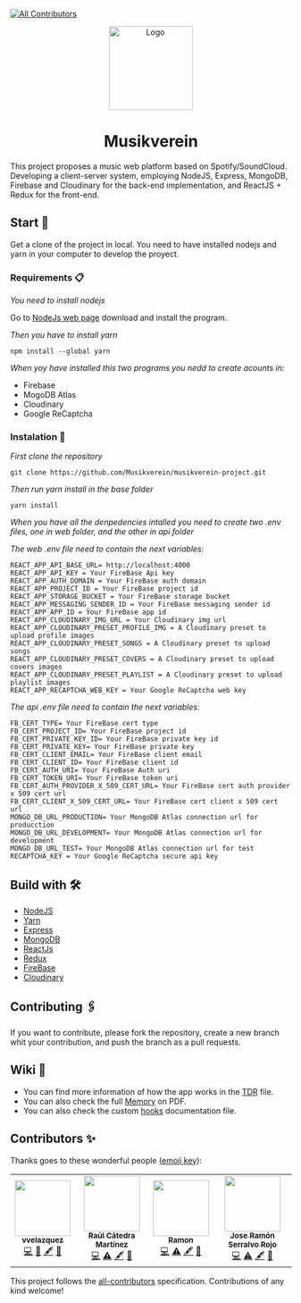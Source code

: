 <!-- ALL-CONTRIBUTORS-BADGE:START - Do not remove or modify this section -->
[![All Contributors](https://img.shields.io/badge/all_contributors-4-orange.svg?style=flat-square)](#contributors-)
<!-- ALL-CONTRIBUTORS-BADGE:END -->

<p align="center">
  <img src="https://res.cloudinary.com/musikverein/image/upload/v1619342803/logo-M2_bnwhux.svg" alt="Logo" width="150" height="150">
  <h1 align="center" >Musikverein</h1>
</p>


This project proposes a music web platform based on Spotify/SoundCloud. Developing a client-server system, employing NodeJS, Express, MongoDB, Firebase and Cloudinary for the back-end implementation, and ReactJS + Redux for the front-end.

## Start 🚀

Get a clone of the project in local.
You need to have installed nodejs and yarn in your computer to develop the proyect.

### Requirements 📋

_You need to install nodejs_

Go to [NodeJs web page](https://nodejs.org/es/) download and install the program.

_Then you have to install yarn_
```
npm install --global yarn
```

_When yoy have installed this two programs you nedd to create acounts in:_

- Firebase
- MogoDB Atlas
- Cloudinary
- Google ReCaptcha

### Instalation 🔧

_First clone the repository_

```
git clone https://github.com/Musikverein/musikverein-project.git
```

_Then run yarn install in the base folder_

```
yarn install
```

_When you have all the denpedencies intalled you need to create two .env files, one in web folder, and the other in api folder_

_The web .env file need to contain the next variables:_

```
REACT_APP_API_BASE_URL= http://localhost:4000
REACT_APP_API_KEY = Your FireBase Api key
REACT_APP_AUTH_DOMAIN = Your FireBase auth domain
REACT_APP_PROJECT_ID = Your FireBase project id
REACT_APP_STORAGE_BUCKET = Your FireBase storage bucket 
REACT_APP_MESSAGING_SENDER_ID = Your FireBase messaging sender id
REACT_APP_APP_ID = Your FireBase app id
REACT_APP_CLOUDINARY_IMG_URL = Your Cloudinary img url
REACT_APP_CLOUDINARY_PRESET_PROFILE_IMG = A Cloudinary preset to upload profile images
REACT_APP_CLOUDINARY_PRESET_SONGS = A Cloudinary preset to upload songs
REACT_APP_CLOUDINARY_PRESET_COVERS = A Cloudinary preset to upload covers images
REACT_APP_CLOUDINARY_PRESET_PLAYLIST = A Cloudinary preset to upload playlist images
REACT_APP_RECAPTCHA_WEB_KEY = Your Google ReCaptcha web key
```

_The api .env file need to contain the next variables:_

```
FB_CERT_TYPE= Your FireBase cert type
FB_CERT_PROJECT_ID= Your FireBase project id
FB_CERT_PRIVATE_KEY_ID= Your FireBase private key id
FB_CERT_PRIVATE_KEY= Your FireBase private key
FB_CERT_CLIENT_EMAIL= Your FireBase client email
FB_CERT_CLIENT_ID= Your FireBase client id 
FB_CERT_AUTH_URI= Your FireBase Auth uri
FB_CERT_TOKEN_URI= Your FireBase token uri
FB_CERT_AUTH_PROVIDER_X_509_CERT_URL= Your FireBase cert auth provider x 509 cert url
FB_CERT_CLIENT_X_509_CERT_URL= Your FireBase cert client x 509 cert url
MONGO_DB_URL_PRODUCTION= Your MongoDB Atlas connection url for producction
MONGO_DB_URL_DEVELOPMENT= Your MongoDB Atlas connection url for development
MONGO_DB_URL_TEST= Your MongoDB Atlas connection url for test
RECAPTCHA_KEY = Your Google ReCaptcha secure api key
```

## Build with 🛠️

* [NodeJS](https://nodejs.org/es/)
* [Yarn](https://classic.yarnpkg.com/en/docs/install/#windows-stable)
* [Express](https://expressjs.com/)
* [MongoDB](https://www.mongodb.com/)
* [ReactJs](https://es.reactjs.org/)
* [Redux](https://es.redux.js.org/)
* [FireBase](https://firebase.google.com/)
* [Cloudinary](https://cloudinary.com/)

## Contributing 🖇️

If you want to contribute, please fork the repository, create a new branch whit your contribution, and push the branch as a pull requests.

## Wiki 📖

- You can find more information of how the app works in the [TDR](./documentation/TDR.md) file.
- You can also check the full [Memory](./documentation/Memory.pdf) on PDF.
- You can also check the custom [hooks](./packages/web/src/hooks/documentation.md) documentation file.

## Contributors ✨

Thanks goes to these wonderful people ([emoji key](https://allcontributors.org/docs/en/emoji-key)):

<!-- ALL-CONTRIBUTORS-LIST:START - Do not remove or modify this section -->
<!-- prettier-ignore-start -->
<!-- markdownlint-disable -->
<table>
  <tr>
    <td align="center"><a href="https://github.com/vvelazquezc"><img src="https://avatars.githubusercontent.com/u/73468274?v=4?s=100" width="100px;" alt=""/><br /><sub><b>vvelazquez</b></sub></a><br /><a href="https://github.com/Musikverein/musikverein-project/commits?author=vvelazquezc" title="Code">💻</a> <a href="#design-vvelazquezc" title="Design">🎨</a> <a href="#content-vvelazquezc" title="Content">🖋</a> <a href="#ideas-vvelazquezc" title="Ideas, Planning, & Feedback">🤔</a></td>
    <td align="center"><a href="https://github.com/RaulCatedra3003"><img src="https://avatars.githubusercontent.com/u/65410632?v=4?s=100" width="100px;" alt=""/><br /><sub><b>Raúl Cátedra Martínez</b></sub></a><br /><a href="https://github.com/Musikverein/musikverein-project/commits?author=RaulCatedra3003" title="Code">💻</a> <a href="https://github.com/Musikverein/musikverein-project/commits?author=RaulCatedra3003" title="Tests">⚠️</a> <a href="#content-RaulCatedra3003" title="Content">🖋</a> <a href="#ideas-RaulCatedra3003" title="Ideas, Planning, & Feedback">🤔</a></td>
    <td align="center"><a href="https://github.com/rshernan"><img src="https://avatars.githubusercontent.com/u/42167693?v=4?s=100" width="100px;" alt=""/><br /><sub><b>Ramon</b></sub></a><br /><a href="https://github.com/Musikverein/musikverein-project/commits?author=rshernan" title="Code">💻</a> <a href="https://github.com/Musikverein/musikverein-project/commits?author=rshernan" title="Tests">⚠️</a> <a href="#content-rshernan" title="Content">🖋</a> <a href="#ideas-rshernan" title="Ideas, Planning, & Feedback">🤔</a></td>
    <td align="center"><a href="https://github.com/joserra-15"><img src="https://avatars.githubusercontent.com/u/72786719?v=4?s=100" width="100px;" alt=""/><br /><sub><b>Jose Ramón Serralvo Rojo</b></sub></a><br /><a href="https://github.com/Musikverein/musikverein-project/commits?author=joserra-15" title="Code">💻</a> <a href="https://github.com/Musikverein/musikverein-project/commits?author=joserra-15" title="Tests">⚠️</a> <a href="#content-joserra-15 " title="Content">🖋</a> <a href="#ideas-joserra-15" title="Ideas, Planning, & Feedback">🤔</a></td>
  </tr>
</table>

<!-- markdownlint-restore -->
<!-- prettier-ignore-end -->

<!-- ALL-CONTRIBUTORS-LIST:END -->

This project follows the [all-contributors](https://github.com/all-contributors/all-contributors) specification. Contributions of any kind welcome!
